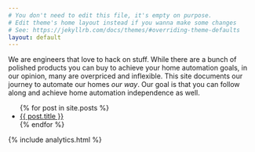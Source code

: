 ```yaml
---
# You don't need to edit this file, it's empty on purpose.
# Edit theme's home layout instead if you wanna make some changes
# See: https://jekyllrb.com/docs/themes/#overriding-theme-defaults
layout: default
---
```

We are engineers that love to hack on stuff.  While there are a bunch of polished products you can buy to achieve your home automation goals, in our opinion, many are overpriced and inflexible.  This site documents our journey to automate our homes *our way*.  Our goal is that you can follow along and achieve home automation independence as well.

<ul>
  {% for post in site.posts %}
    <li>
      <a href="{{ post.url | prepend: site.baseurl }}">{{ post.title }}</a>
    </li>
  {% endfor %}
</ul>

{% include analytics.html %}
